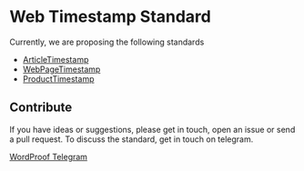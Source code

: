 # Web Timestamp Standard

Currently, we are proposing the following standards

* [ArticleTimestamp](https://github.com/wordproof/timestamp-standard/blob/master/ArticleTimestamp.md)
* [WebPageTimestamp](https://github.com/wordproof/timestamp-standard/blob/master/WebPage.md)
* [ProductTimestamp](https://github.com/wordproof/timestamp-standard/blob/master/ProductTimestamp.md)

## Contribute

If you have ideas or suggestions, please get in touch, open an issue or send a pull request. To discuss the standard, get in touch on telegram.

[WordProof Telegram](https://t.me/wordproof)
